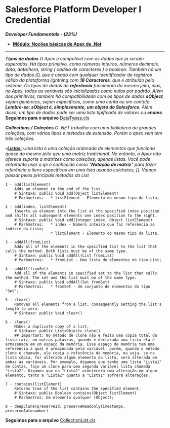 # Salesforce Platform Developer I Credential

***Developer Fundamentals - (23%)***
- **[Módulo: Noções básicas de Apex de .Net](https://trailhead.salesforce.com/pt-BR/content/learn/modules/apex_basics_dotnet?trailmix_creator_id=strailhead&trailmix_slug=prepare-for-your-salesforce-platform-developer-i-credential)**
----------
***Tipos de dados***
*O Apex é compatível com os dados que ja seriam esperados. Há tipos primitivo, como números inteiros, números decimais, data, data/hora, string ( cadeia de caracteres ) e boolean. Também há um tipo de dados ID, que é usado com qualquer identificador de registros válido da plataforma lightning com **18 Caracteres**, que é atribuído pelo sistema.*
*Os tipos de dados de **referência** funcionam do mesmo jeito, mas, no Apex, todas as variáveis são inicializadas como nulas por padrão.*
*Além dos primitivos, também há compatibilidade com os tipos de dados **sObject**, sejam genéricos, sejam específicos, como uma conta ou um contato. **Lembre-se: sObject é, simplesmente, um objeto do Salesforce**.*
*Além disso, um tipo de dados pode ser uma lista tipificada de valores ou **enums**.*
**Seguimos para o arquivo** [DataTypes.cls](./force-app/main/default/classes/DataTypes.cls)

***Collections / Coleções***
*O .NET trabalha com uma biblioteca de grandes coleções, com vários tipos e métodos de extensão. Porém o apex sem tem três coleções.*

***-[Listas:](https://developer.salesforce.com/docs/atlas.en-us.apexref.meta/apexref/apex_methods_system_list.htm#apex_System_List_deepClone)***
*Uma lista é uma coleção ordenada de elementos que funciona quase do mesmo jeito qeu uma matriz tradicional. No entanto, o Apex não oferece suporte a matrizes como coleções, apenas listas. Você pode entretanto usar o qe é conhecido como "**Notação de matriz**" para fazer referência a itens específicos em uma lista usando colchetes, [].*
*Vamos passar pelos principais métodos do List*

    1 - add(listElement)
        Adds an element to the end of the list.
        # Sintaxe: public Void add(Object listElement)
        # Parâmetros:   * listElement - Elemento do mesmo tipo da lista;

    2 - add(index, listElement)
        Inserts an element into the list at the specified index position and shifts all subsequent elements one index position to the right.
        # Sintaxe: public Void add(Integer index, Object listElement)
        # Parâmetros:   * index - Número inteiro que faz referência ao indicie da Lista;
                        * listElement - Elemento do mesmo tipo da lista;
  
    3 - addAll(fromList)
        Adds all of the elements in the specified list to the list that calls the method. Both lists must be of the same type.
        # Sintaxe: public Void addAll(List fromList)
        # Parâmetros:   * fromList - Uma lista de elementos do tipo List;

    4 - addAll(fromSet)
        Add all of the elements in specified set to the list that calls the method. The set and the list must be of the same type.
        # Sintaxe: public Void addAll(Set fromSet)
        # Parâmetros:   * fromSet - Um conjunto de elementos do tipo "Set";

    5 - clear()
        Removes all elements from a list, consequently setting the list's length to zero.
        # Sintaxe: public Void clear()

    6 - clone()
        Makes a duplicate copy of a list.        
        # Sintaxe: public List<Object> clone()
        ## Important: No método de clone não e feito uma cópia total da lista raiz, em outras palavras, quando é declarada uma lista ela é armazenada em um espaço da memória. Esse espaço de memória tem uma referência a qual é armazenada pela variável, porém, quando o método clone é chamado, ele copia a referência da memória, ou seja, se na lista cópia, for alterado algum elemento da lista, será alterada em ambas as variáveis. Por exemplo, digamos que tenho uma lista "Lista1" de contas, faço um clone para uma segunda variável lista chamada "Lista2". Digamos que na "Lista2" acontecerá uma alteração em algum elemento, tanto a "Lista2" quanto a "Lista1" sofrerá alterações.

    7 - contains(listElement)
        Returns true if the list contains the specified element.
        # Sintaxe: public Boolean contains(Object listElement)
        # Parâmetros: Um elemento qualquer (Object);

    8 - deepClone(preserveId, preserveReadonlyTimestamps, preserveAutonumber)


 **Seguimos para o arquivo** [CollectionList.cls](./force-app/main/default/classes/CollectionList.cls)
    
